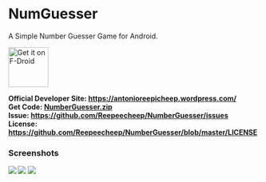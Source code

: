 # NumGuesser

A Simple Number Guesser Game for Android.

<a href="https://f-droid.org/packages/com.numguesser.tonio_rpchp.numberguesser/">
    <img src="https://fdroid.gitlab.io/artwork/badge/get-it-on.png"
    alt="Get it on F-Droid"
    height="80">
</a>

<strong>Official Developer Site: </string>
<a href="https://antonioreepicheep.wordpress.com/">https://antonioreepicheep.wordpress.com/</a><br>
<strong>Get Code: </string>
<a href="https://github.com/Reepeecheep/NumberGuesser/archive/master.zip">NumberGuesser.zip</a><br>
<strong>Issue: </string>
<a href= "https://github.com/Reepeecheep/NumberGuesser/issues">https://github.com/Reepeecheep/NumberGuesser/issues</a><br>
<strong>License: </string>
<a href= "https://github.com/Reepeecheep/NumberGuesser/blob/master/LICENSE">https://github.com/Reepeecheep/NumberGuesser/blob/master/LICENSE</a>
<br>


### Screenshots

<img src="https://user-images.githubusercontent.com/2231477/30884220-631e17b6-a2d4-11e7-89f7-2b64a682369a.png"></img>
<img src="https://user-images.githubusercontent.com/2231477/30884219-6316b99e-a2d4-11e7-910a-56bf9d589c70.png"></img>
<img src="https://user-images.githubusercontent.com/2231477/30884221-6328389a-a2d4-11e7-8945-55bbbe5b2634.png"></img>
